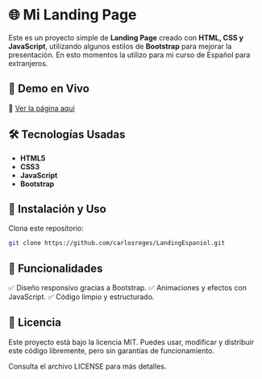 # 🌐 Mi Landing Page

Este es un proyecto simple de **Landing Page** creado con **HTML, CSS y JavaScript**, utilizando algunos estilos de **Bootstrap** para mejorar la presentación.
En esto momentos la utilizo para mi curso de Español para extranjeros.

## 🚀 Demo en Vivo
🔗 [Ver la página aquí](https://landing.aprendeconcarlos.com.ar/)  

## 🛠️ Tecnologías Usadas
- **HTML5**  
- **CSS3**  
- **JavaScript**  
- **Bootstrap**  

## 📂 Instalación y Uso  
Clona este repositorio:  
   ```bash
   git clone https://github.com/carlosreges/LandingEspaniol.git
   ```
## 📌 Funcionalidades
✅ Diseño responsivo gracias a Bootstrap.
✅ Animaciones y efectos con JavaScript.
✅ Código limpio y estructurado.

## 📄 Licencia
Este proyecto está bajo la licencia MIT.
Puedes usar, modificar y distribuir este código libremente, pero sin garantías de funcionamiento.

Consulta el archivo LICENSE para más detalles.

